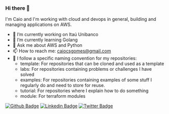 ### Hi there 👋

I'm Caio and I'm working with cloud and devops in general, building and managing applications on AWS.

- 🔭 I’m currently working on Itaú Unibanco
- 🌱 I’m currently learning Golang
- 💬 Ask me about AWS and Python
- 📫 How to reach me: caiocsgomes@gmail.com
- 📕 I follow a specific naming convention for my repositories:
  - template: For repositories that can be cloned and used as a template
  - labs: For repositories containing problems or challenges I have solved
  - examples: For repositories containing examples of some stuff I regularly do and need to store for reuse. 
  - tutorial: For repositories where I explain how to do something
  - module: For terraform modules

[![Github Badge](https://img.shields.io/badge/-Github-000?style=flat-square&logo=Github&logoColor=white&link=https://github.com/caiocsgomes)](https://github.com/caiocsgomes)
[![Linkedin Badge](https://img.shields.io/badge/-LinkedIn-blue?style=flat-square&logo=Linkedin&logoColor=white&link=https://www.linkedin.com/in/caiocsgomes/)](https://www.linkedin.com/in/caiocsgomes/)
[![Twitter Badge](https://img.shields.io/badge/-Twitter-1ca0f1?style=flat-square&labelColor=1ca0f1&logo=twitter&logoColor=white&link=https://twitter.com/caiocsgomes)](https://twitter.com/caiocsgomes)
